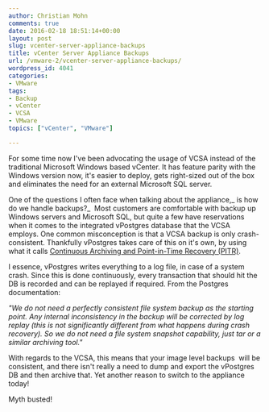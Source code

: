 ```yaml
---
author: Christian Mohn
comments: true
date: 2016-02-18 18:51:14+00:00
layout: post
slug: vcenter-server-appliance-backups
title: vCenter Server Appliance Backups
url: /vmware-2/vcenter-server-appliance-backups/
wordpress_id: 4041
categories:
- VMware
tags:
- Backup
- vCenter
- VCSA
- VMware
topics: ["vCenter", "VMware"]

---
```


For some time now I've been advocating the usage of VCSA instead of the traditional Microsoft Windows based vCenter. It has feature parity with the Windows version now, it's easier to deploy, gets right-sized out of the box and eliminates the need for an external Microsoft SQL server.

One of the questions I often face when talking about the appliance,_ is how do we handle backups?_  Most customers are comfortable with backup up Windows servers and Microsoft SQL, but quite a few have reservations when it comes to the integrated vPostgres database that the VCSA employs. One common misconception is that a VCSA backup is only crash-consistent. Thankfully vPostgres takes care of this on it's own, by using what it calls [Continuous Archiving and Point-in-Time Recovery (PITR)](http://www.postgresql.org/docs/9.4/static/continuous-archiving.html).

<!--more-->

I essence, vPostgres writes everything to a log file, in case of a system crash. Since this is done continuously, every transaction that should hit the DB is recorded and can be replayed if required. From the Postgres documentation:

_"We do not need a perfectly consistent file system backup as the starting point. Any internal inconsistency in the backup will be corrected by log replay (this is not significantly different from what happens during crash recovery). So we do not need a file system snapshot capability, just tar or a similar archiving tool."_

With regards to the VCSA, this means that your image level backups  will be consistent, and there isn't really a need to dump and export the vPostgres DB and then archive that. Yet another reason to switch to the appliance today!

Myth busted!
